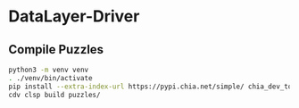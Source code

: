 # DataLayer-Driver

## Compile Puzzles

```bash
python3 -m venv venv
. ./venv/bin/activate
pip install --extra-index-url https://pypi.chia.net/simple/ chia_dev_tools==1.2.6
cdv clsp build puzzles/
```
